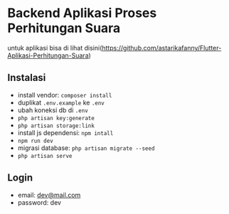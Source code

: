 # Backend Aplikasi Proses Perhitungan Suara
untuk aplikasi bisa di lihat disini(https://github.com/astarikafanny/Flutter-Aplikasi-Perhitungan-Suara)

## Instalasi
- install vendor: `composer install`
- duplikat `.env.example` ke `.env`
- ubah koneksi db di `.env`
- `php artisan key:generate`
- `php artisan storage:link`
- install js dependensi: `npm intall`
- `npm run dev`
- migrasi database: `php artisan migrate --seed`
- `php artisan serve`

## Login
- email: dev@mail.com
- password: dev
